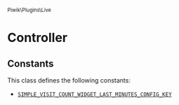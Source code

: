 <small>Piwik\Plugins\Live</small>

Controller
==========


Constants
---------

This class defines the following constants:

- [`SIMPLE_VISIT_COUNT_WIDGET_LAST_MINUTES_CONFIG_KEY`](#SIMPLE_VISIT_COUNT_WIDGET_LAST_MINUTES_CONFIG_KEY)

